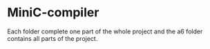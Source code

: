 # MiniC-compiler

Each folder complete one part of the whole project and the a6 folder contains all parts of the project.
